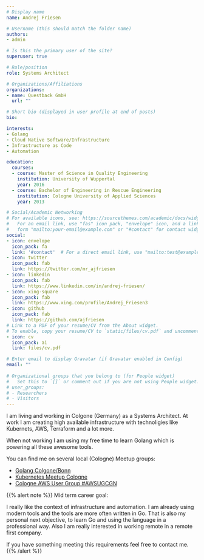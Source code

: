 ```yaml
---
# Display name
name: Andrej Friesen

# Username (this should match the folder name)
authors:
- admin

# Is this the primary user of the site?
superuser: true

# Role/position
role: Systems Architect

# Organizations/Affiliations
organizations:
- name: Questback GmbH
  url: ""

# Short bio (displayed in user profile at end of posts)
bio: 

interests:
- Golang
- Cloud Native Software/Infrastructure
- Infrastructure as Code
- Automation

education:
  courses:
  - course: Master of Science in Quality Engineering
    institution: University of Wuppertal
    year: 2016
  - course: Bachelor of Engineering in Rescue Engineering
    institution: Cologne University of Applied Sciences
    year: 2013

# Social/Academic Networking
# For available icons, see: https://sourcethemes.com/academic/docs/widgets/#icons
#   For an email link, use "fas" icon pack, "envelope" icon, and a link in the
#   form "mailto:your-email@example.com" or "#contact" for contact widget.
social:
- icon: envelope
  icon_pack: fa
  link: '#contact'  # For a direct email link, use "mailto:test@example.org".
- icon: twitter
  icon_pack: fab
  link: https://twitter.com/mr_ajfriesen
- icon: linkedin
  icon_pack: fab
  link: https://www.linkedin.com/in/andrej-friesen/
- icon: xing-square
  icon_pack: fab
  link: https://www.xing.com/profile/Andrej_Friesen3
- icon: github
  icon_pack: fab
  link: https://github.com/ajfriesen
# Link to a PDF of your resume/CV from the About widget.
# To enable, copy your resume/CV to `static/files/cv.pdf` and uncomment the lines below.  
- icon: cv
  icon_pack: ai
  link: files/cv.pdf

# Enter email to display Gravatar (if Gravatar enabled in Config)
email: ""
  
# Organizational groups that you belong to (for People widget)
#   Set this to `[]` or comment out if you are not using People widget.  
# user_groups:
# - Researchers
# - Visitors
---
```


I am living and working in Colgone (Germany) as a Systems Architect.
At work I am creating high available infrastructure with technoligies like Kubernets, AWS, Terraform and a lot more.

When not working I am using my free time to learn Golang which is powering all these awesome tools.

You can find me on several local (Cologne) Meetup groups:

* [Golang Colgone/Bonn](https://www.meetup.com/de-DE/Golang-Cologne/)
* [Kubernetes Meetup Cologne](https://www.meetup.com/de-DE/Kubernetes-Meetup-Cologne/)
* [Cologne AWS User Group #AWSUGCGN](https://www.meetup.com/de-DE/aws-cologne/)

{{% alert note %}}
Mid term career goal:

I really like the context of infrastructure and automation.
I am already using modern tools and the tools are more often written in Go.
That is also my personal next objective, to learn Go and using the language in a professional way.
Also I am really interested in working remote in a remote first company.

If you have something meeting this requirements feel free to contact me.
{{% /alert %}}